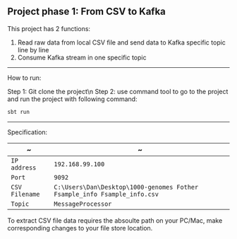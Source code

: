 ## Project phase 1: From CSV to Kafka 

This project has 2 functions: 
1. Read raw data from local CSV file and send data to Kafka specific topic line by line 
2. Consume Kafka stream in one specific topic 
---
How to run:

Step 1: Git clone the project\n
Step 2: use command tool to go to the project and run the project with following command:
``` scala 
sbt run
```
---
Specification:

| ~ | ~ |
|---|---|
| `IP address` | `192.168.99.100` |
| `Port` | `9092` |
| `CSV Filename` | `C:\Users\Dan\Desktop\1000-genomes Fother Fsample_info Fsample_info.csv` |
| `Topic` | `MessageProcessor` |

To extract CSV file data requires the absoulte path on your PC/Mac, make corresponding changes to your file store location. 



